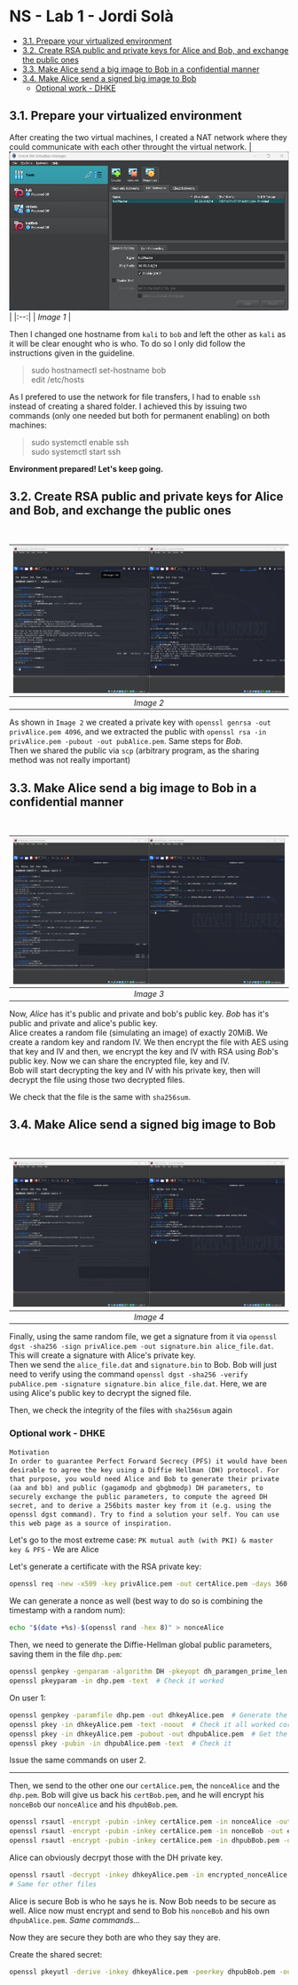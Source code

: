 # NS - Lab 1 - Jordi Solà <!-- omit in toc -->

- [3.1. Prepare your virtualized environment](#31-prepare-your-virtualized-environment)
- [3.2. Create RSA public and private keys for Alice and Bob, and exchange the public ones](#32-create-rsa-public-and-private-keys-for-alice-and-bob-and-exchange-the-public-ones)
- [3.3. Make Alice send a big image to Bob in a confidential manner](#33-make-alice-send-a-big-image-to-bob-in-a-confidential-manner)
- [3.4. Make Alice send a signed big image to Bob](#34-make-alice-send-a-signed-big-image-to-bob)
  - [Optional work - DHKE](#optional-work---dhke)

<div style="page-break-after: always;"></div>

## 3.1. Prepare your virtualized environment

After creating the two virtual machines, I created a NAT network where they could communicate with each other throught the virtual network.
| ![](img/1.png) | 
|:--:| 
| *Image 1* |

Then I changed one hostname from `kali` to `bob` and left the other as `kali` as it will be clear enought who is who. To do so I only did follow the instructions given in the guideline.

> sudo hostnamectl set-hostname bob <br>
> edit /etc/hosts

As I prefered to use the network for file transfers, I had to enable `ssh` instead of creating a shared folder. I achieved this by issuing two commands (only one needed but both for permanent enabling) on both machines:

> sudo systemctl enable ssh <br>
> sudo systemctl start ssh

**Environment prepared! Let's keep going.**

<div style="page-break-after: always;"></div>

## 3.2. Create RSA public and private keys for Alice and Bob, and exchange the public ones

<br>

| ![](img/2.png) | 
|:--:| 
| *Image 2* |

As shown in `Image 2` we created a private key with `openssl genrsa -out privAlice.pem 4096`, and we extracted the public with `openssl rsa -in privAlice.pem -pubout -out pubAlice.pem`. Same steps for *Bob*. <br>
Then we shared the public via `scp` (arbitrary program, as the sharing method was not really important)

<div style="page-break-after: always;"></div>

## 3.3. Make Alice send a big image to Bob in a confidential manner

<br>

| ![](img/3.png) | 
|:--:| 
| *Image 3* |

Now, *Alice* has it's public and private and bob's public key. *Bob* has it's public and private and alice's public key. <br>
Alice creates a random file (simulating an image) of exactly 20MiB. We create a random key and random IV. We then encrypt the file with AES using that key and IV and then, we encrypt the key and IV with RSA using *Bob*'s public key. Now we can share the encrypted file, key and IV. <br>
Bob will start decrypting the key and IV with his private key, then will decrypt the file using those two decrypted files.

We check that the file is the same with `sha256sum`.

<div style="page-break-after: always;"></div>

## 3.4. Make Alice send a signed big image to Bob

<br>

| ![](img/4.png) | 
|:--:| 
| *Image 4* |

Finally, using the same random file, we get a signature from it via `openssl dgst -sha256 -sign privAlice.pem -out signature.bin alice_file.dat`. This will create a signature with Alice's private key. <br>
Then we send the `alice_file.dat` and `signature.bin` to Bob. Bob will just need to verify using the command `openssl dgst -sha256 -verify pubAlice.pem -signature signature.bin alice_file.dat`. Here, we are using Alice's public key to decrypt the signed file.

Then, we check the integrity of the files with `sha256sum` again


### Optional work - DHKE

    Motivation
    In order to guarantee Perfect Forward Secrecy (PFS) it would have been desirable to agree the key using a Diffie Hellman (DH) protocol. For that purpose, you would need Alice and Bob to generate their private (aa and bb) and public (gagamodp and gbgbmodp) DH parameters, to securely exchange the public parameters, to compute the agreed DH secret, and to derive a 256bits master key from it (e.g. using the openssl dgst command). Try to find a solution your self. You can use this web page as a source of inspiration.

Let's go to the most extreme case: `PK mutual auth (with PKI) & master key & PFS` - We are Alice

Let's generate a certificate with the RSA private key:
```bash
openssl req -new -x509 -key privAlice.pem -out certAlice.pem -days 360
```

We can generate a nonce as well (best way to do so is combining the timestamp with a random num):
```bash
echo "$(date +%s)-$(openssl rand -hex 8)" > nonceAlice
```

Then, we need to generate the Diffie-Hellman global public parameters, saving them in the file `dhp.pem`:
```bash
openssl genpkey -genparam -algorithm DH -pkeyopt dh_paramgen_prime_len:2048 -out dhp.pem
openssl pkeyparam -in dhp.pem -text  # Check it worked
```

On user 1:
```bash
openssl genpkey -paramfile dhp.pem -out dhkeyAlice.pem  # Generate the private and public key
openssl pkey -in dhkeyAlice.pem -text -noout  # Check it all worked correctly
openssl pkey -in dhkeyAlice.pem -pubout -out dhpubAlice.pem  # Get the public key from the private one
openssl pkey -pubin -in dhpubAlice.pem -text  # Check it
```
Issue the same commands on user 2.

---

Then, we send to the other one our `certAlice.pem`, the `nonceAlice` and the `dhp.pem`.
Bob will give us back his `certBob.pem`, and he will encrypt his `nonceBob` our `nonceAlice` and his `dhpubBob.pem`.
```bash
openssl rsautl -encrypt -pubin -inkey certAlice.pem -in nonceAlice -out encrypted_nonceAlice
openssl rsautl -encrypt -pubin -inkey certAlice.pem -in nonceBob -out encrypted_nonceBob
openssl rsautl -encrypt -pubin -inkey certAlice.pem -in dhpubBob.pem -out encrypted_dhpubBob.pem
```

Alice can obviously decrpyt those with the DH private key.
```bash
openssl rsautl -decrypt -inkey dhkeyAlice.pem -in encrypted_nonceAlice -out nonceAlice
# Same for other files
```

Alice is secure Bob is who he says he is. Now Bob needs to be secure as well.
Alice now must encrypt and send to Bob his `nonceBob` and his own `dhpubAlice.pem`.
_Same commands..._

Now they are secure they both are who they say they are.

Create the shared secret:
```bash
openssl pkeyutl -derive -inkey dhkeyAlice.pem -peerkey dhpubBob.pem -out secret.bin
```